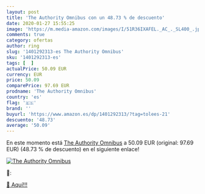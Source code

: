 ```yaml
---
layout: post
title: 'The Authority Omnibus con un 48.73 % de descuento'
date: 2020-01-27 15:55:25
image: 'https://m.media-amazon.com/images/I/51R36IXAFEL._AC_._SL400_.jpg'
comments: true
category: ofertas
author: ring
slug: '1401292313-es The Authority Omnibus'
sku: '1401292313-es'
tags: [  ]
actualPrice: 50.09 EUR
currency: EUR
price: 50.09
comparePrice: 97.69 EUR
prodname: 'The Authority Omnibus'
country: 'es'
flag: '🇪🇸'
brand: ''
buyurl: 'https://www.amazon.es/dp/1401292313/?tag=tolees-21'
descuento: '48.73'
average: '50.09'
---
```


En este momento está [The Authority Omnibus](https://www.amazon.es/dp/1401292313/?tag=tolees-21) a 50.09 EUR (original: 97.69 EUR) (48.73 %  de descuento) en el siguiente enlace!

[![The Authority Omnibus](https://m.media-amazon.com/images/I/51R36IXAFEL._AC_._SL400_.jpg)](https://www.amazon.es/dp/1401292313/?tag=tolees-21)

🔎:


[🛒 Aquí!!!](https://www.amazon.es/dp/1401292313/?tag=tolees-21)

